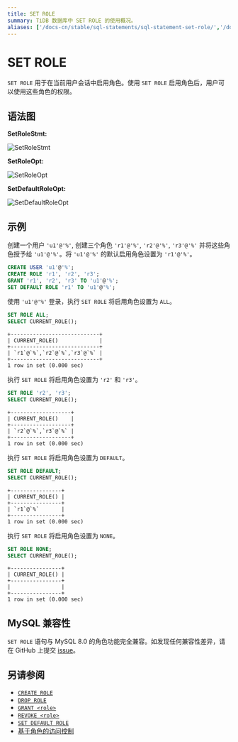 ```yaml
---
title: SET ROLE
summary: TiDB 数据库中 SET ROLE 的使用概况。
aliases: ['/docs-cn/stable/sql-statements/sql-statement-set-role/','/docs-cn/v4.0/sql-statements/sql-statement-set-role/']
---
```


# SET ROLE

`SET ROLE` 用于在当前用户会话中启用角色。使用 `SET ROLE` 启用角色后，用户可以使用这些角色的权限。

## 语法图

**SetRoleStmt:**

![SetRoleStmt](https://docs-download.pingcap.com/media/images/docs-cn/sqlgram/SetRoleStmt.png)

**SetRoleOpt:**

![SetRoleOpt](https://docs-download.pingcap.com/media/images/docs-cn/sqlgram/SetRoleOpt.png)

**SetDefaultRoleOpt:**

![SetDefaultRoleOpt](https://docs-download.pingcap.com/media/images/docs-cn/sqlgram/SetDefaultRoleOpt.png)

## 示例

创建一个用户 `'u1'@'%'`, 创建三个角色 `'r1'@'%'`, `'r2'@'%'`, `'r3'@'%'` 并将这些角色授予给 `'u1'@'%'`。将 `'u1'@'%'` 的默认启用角色设置为 `'r1'@'%'`。


```sql
CREATE USER 'u1'@'%';
CREATE ROLE 'r1', 'r2', 'r3';
GRANT 'r1', 'r2', 'r3' TO 'u1'@'%';
SET DEFAULT ROLE 'r1' TO 'u1'@'%';
```

使用 `'u1'@'%'` 登录，执行 `SET ROLE` 将启用角色设置为 `ALL`。


```sql
SET ROLE ALL;
SELECT CURRENT_ROLE();
```

```
+----------------------------+
| CURRENT_ROLE()             |
+----------------------------+
| `r1`@`%`,`r2`@`%`,`r3`@`%` |
+----------------------------+
1 row in set (0.000 sec)
```

执行 `SET ROLE` 将启用角色设置为 `'r2'` 和 `'r3'`。


```sql
SET ROLE 'r2', 'r3';
SELECT CURRENT_ROLE();
```

```
+-------------------+
| CURRENT_ROLE()    |
+-------------------+
| `r2`@`%`,`r3`@`%` |
+-------------------+
1 row in set (0.000 sec)
```

执行 `SET ROLE` 将启用角色设置为 `DEFAULT`。


```sql
SET ROLE DEFAULT;
SELECT CURRENT_ROLE();
```

```
+----------------+
| CURRENT_ROLE() |
+----------------+
| `r1`@`%`       |
+----------------+
1 row in set (0.000 sec)
```

执行 `SET ROLE` 将启用角色设置为 `NONE`。


```sql
SET ROLE NONE;
SELECT CURRENT_ROLE();
```

```
+----------------+
| CURRENT_ROLE() |
+----------------+
|                |
+----------------+
1 row in set (0.000 sec)
```

## MySQL 兼容性

`SET ROLE` 语句与 MySQL 8.0 的角色功能完全兼容。如发现任何兼容性差异，请在 GitHub 上提交 [issue](https://github.com/pingcap/tidb/issues/new/choose)。

## 另请参阅

* [`CREATE ROLE`](/sql-statements/sql-statement-create-role.md)
* [`DROP ROLE`](/sql-statements/sql-statement-drop-role.md)
* [`GRANT <role>`](/sql-statements/sql-statement-grant-role.md)
* [`REVOKE <role>`](/sql-statements/sql-statement-revoke-role.md)
* [`SET DEFAULT ROLE`](/sql-statements/sql-statement-set-default-role.md)
* [基于角色的访问控制](/role-based-access-control.md)
